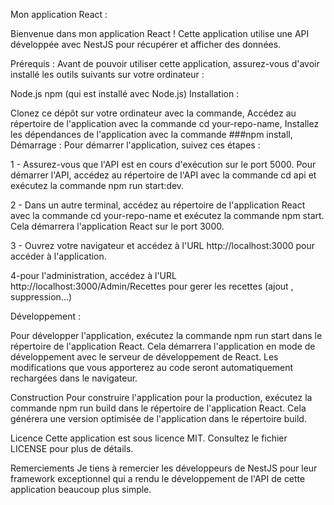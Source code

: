 Mon application React : 

Bienvenue dans mon application React ! Cette application utilise une API développée avec NestJS pour récupérer et afficher des données.

Prérequis :
Avant de pouvoir utiliser cette application, assurez-vous d'avoir installé les outils suivants sur votre ordinateur :

 Node.js
 npm (qui est installé avec Node.js)
 Installation : 
 
Clonez ce dépôt sur votre ordinateur avec la commande,
Accédez au répertoire de l'application avec la commande cd your-repo-name,
Installez les dépendances de l'application avec la commande ###npm install,
Démarrage :
Pour démarrer l'application, suivez ces étapes :

1 - Assurez-vous que l'API est en cours d'exécution sur le port 5000. Pour démarrer l'API, accédez au répertoire de l'API avec la commande cd api et exécutez la commande npm run start:dev.


2 - Dans un autre terminal, accédez au répertoire de l'application React avec la commande cd your-repo-name et exécutez la commande npm start. Cela démarrera l'application React sur le port 3000.


3 - Ouvrez votre navigateur et accédez à l'URL http://localhost:3000 pour accéder à l'application.

4-pour l'administration, accédez à l'URL http://localhost:3000/Admin/Recettes pour gerer les recettes (ajout , suppression...)

Développement : 

Pour développer l'application, exécutez la commande npm run start dans le répertoire de l'application React. Cela démarrera l'application en mode de développement avec le serveur de développement de React. Les modifications que vous apporterez au code seront automatiquement rechargées dans le navigateur.

Construction
Pour construire l'application pour la production, exécutez la commande npm run build dans le répertoire de l'application React. Cela générera une version optimisée de l'application dans le répertoire build.

Licence
Cette application est sous licence MIT. Consultez le fichier LICENSE pour plus de détails.

Remerciements
Je tiens à remercier les développeurs de NestJS pour leur framework exceptionnel qui a rendu le développement de l'API de cette application beaucoup plus simple.
